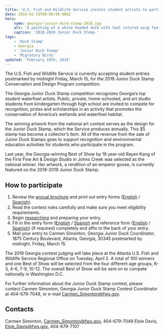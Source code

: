 ```yaml
---
title: 'U.S. Fish and Wildlife Service invites student artists to participate in 2019 Georgia Junior Duck Stamp program competition'
date: 2019-02-19T00:00:00.000Z
hero:
    name: georgia-junior-duck-stamp-2018.jpg
    alt: 'A painting of a white headed duck with teal colored wing feathers swimming in greenish water.'
    caption: '2018-2019 Junior Duck Stamp.'
tags:
    - 'Duck Stamp'
    - Georgia
    - 'Junior Duck Stamp'
    - 'Migratory Birds'
updated: 'February 19th, 2019'
---
```


The U.S. Fish and Wildlife Service is currently accepting student entries postmarked by midnight Friday, March 15, for the 2019 Junior Duck Stamp Conservation and Design Program competition.

The Georgia Junior Duck Stamp competition recognizes Georgia’s top student waterfowl artists.  Public, private, home-schooled, and art studio students from kindergarten through high school are invited to compete for recognition, prizes and scholarships in an activity that promotes the conservation of America’s wetlands and waterfowl habitat.

The winning artwork from the national art contest serves as the design for the Junior Duck Stamp, which the Service produces annually. This $5 stamp has become a collector’s item. All of the revenue from the sale of Junior Duck Stamps goes to support recognition and environmental education activities for students who participate in the program.

Last year, the Georgia-winning Best of Show by 18 year-old Rayen Kang of the First Fine Art & Design Studio in Johns Creek was selected as the national winner.  Her artwork, a rendition of an emperor goose, is currently featured on the 2018-2019 Junior Duck Stamp.

## How to participate

1. Review the [annual brochure](https://www.fws.gov/migratorybirds/pdf/Education/junior-duck-stamp-conservation-program/JDSPBrochure.pdf) and print out entry forms ([English](https://www.fws.gov/migratorybirds/pdf/Education/junior-duck-stamp-conservation-program/EntryForm.pdf) /  [Spanish](https://www.fws.gov/migratorybirds/pdf/Education/junior-duck-stamp-conservation-program/EntryFormSpanish.pdf)).
2. Read the contest rules carefully and make sure you meet eligibility requirements.
3. Begin [researching](https://www.fws.gov/birds/education/junior-duck-stamp-conservation-program/conservation-education-curriculum.php) and preparing your entry.
4. Fill in the entry form ([English](https://www.fws.gov/migratorybirds/pdf/Education/junior-duck-stamp-conservation-program/EntryForm.pdf) /  [Spanish](https://www.fws.gov/migratorybirds/pdf/Education/junior-duck-stamp-conservation-program/EntryFormSpanish.pdf) and reference form ([English](https://www.fws.gov/migratorybirds/pdf/Education/junior-duck-stamp-conservation-program/ReferenceForm.pdf) /  [Spanish](https://www.fws.gov/migratorybirds/pdf/Education/junior-duck-stamp-conservation-program/ReferenceFormSpanish.pdf)) (if required) completely and affix to the back of your entry.
5. Mail your entry to Carmen Simonton, Georgia Junior Duck Coordinator, 1875 Century Boulevard, Atlanta, Georgia, 30345 postmarked by midnight, Friday, March 15.  

The 2019 Georgia contest judging will take place at the Atlanta U.S. Fish and Wildlife Service Regional Office on Tuesday, April 2. A total of 100 winners and one Best of Show will be selected from the four different age groups, K-3, 4-6, 7-9, 10-12. The overall Best of Show will be sent on to compete nationally in Washington D.C.

For further information about the Junior Duck Stamp contest, please contact Carmen Simonton, Georgia Junior Duck Stamp Contest Coordinator at 404-679-7049, or e-mail [Carmen_Simonton@fws.gov](mailto:Carmen_Simonton@fws.gov).

## Contacts

Carmen Simonton, [Carmen_Simonton@fws.gov](mailto:Carmen_Simonton@fws.gov), 404-679-7049
Elsie Davis, [Elsie_Davis@fws.gov](mailto:Elsie_Davis@fws.gov), 404-679-7107